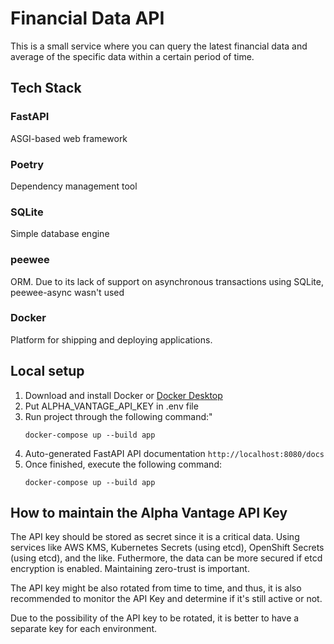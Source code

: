 # Financial Data API

This is a small service where you can query the latest financial data and average of the specific data within a certain period of time.

## Tech Stack

### FastAPI

ASGI-based web framework

### Poetry

Dependency management tool

### SQLite

Simple database engine

### peewee

ORM. Due to its lack of support on asynchronous transactions using SQLite, peewee-async wasn't used

### Docker

Platform for shipping and deploying applications.

## Local setup

1. Download and install Docker or [Docker Desktop](https://www.docker.com/products/docker-desktop/)
2. Put ALPHA_VANTAGE_API_KEY in .env file
3. Run project through the following command:"
   ```commandline
   docker-compose up --build app
   ```
4. Auto-generated FastAPI API documentation `http://localhost:8080/docs`
5. Once finished, execute the following command:
   ```commandline
   docker-compose up --build app
   ```

## How to maintain the Alpha Vantage API Key
The API key should be stored as secret since it is a critical data. Using services like AWS KMS, Kubernetes Secrets (using etcd), OpenShift Secrets (using etcd), and the like. Futhermore, the data can be more secured if etcd encryption is enabled.  Maintaining zero-trust is important.

The API key might be also rotated from time to time, and thus, it is also recommended to monitor the API Key and determine if it's still active or not.

Due to the possibility of the API key to be rotated, it is better to have a separate key for each environment.